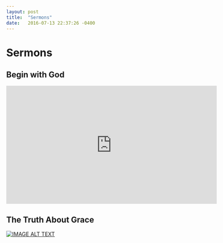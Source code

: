 ```yaml
---
layout: post
title:  "Sermons"
date:   2016-07-13 22:37:26 -0400
---
```


# Sermons 


## Begin with God
<iframe width="560" height="315" src="https://www.youtube.com/embed/Jw-Y_ceGpKU" frameborder="0" allowfullscreen></iframe>

## The Truth About Grace
[![IMAGE ALT TEXT](http://img.youtube.com/vi/DeQCVMJYDpQ/0.jpg)](http://www.youtube.com/watch?v=DeQCVMJYDpQ "The Truth About Grace")